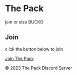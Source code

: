 # The Pack

join or else BUCKO

## Join

click the button below to join

[Join The Pack](https://discord.gg/t9qxUjeCv3)

&copy; 2023 The Pack Discord Server
